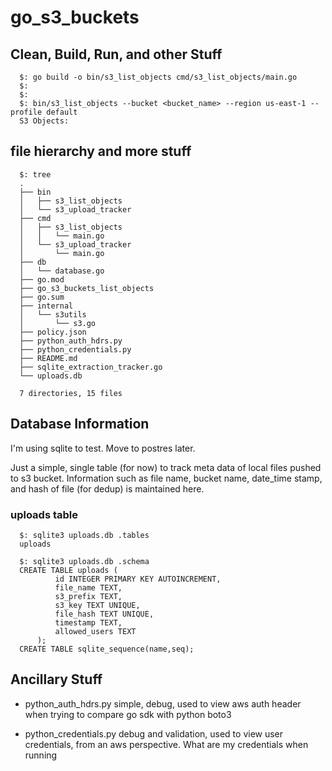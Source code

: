 # go_s3_buckets


## Clean, Build, Run, and other Stuff

  ```
	$: go build -o bin/s3_list_objects cmd/s3_list_objects/main.go
	$:
	$:
	$: bin/s3_list_objects --bucket <bucket_name> --region us-east-1 --profile default
	S3 Objects:
  ```

## file hierarchy and more stuff

  ```
	$: tree
	.
	├── bin
	│   ├── s3_list_objects
	│   └── s3_upload_tracker
	├── cmd
	│   ├── s3_list_objects
	│   │   └── main.go
	│   └── s3_upload_tracker
	│       └── main.go
	├── db
	│   └── database.go
	├── go.mod
	├── go_s3_buckets_list_objects
	├── go.sum
	├── internal
	│   └── s3utils
	│       └── s3.go
	├── policy.json
	├── python_auth_hdrs.py
	├── python_credentials.py
	├── README.md
	├── sqlite_extraction_tracker.go
	└── uploads.db
	
	7 directories, 15 files
  ```

## Database Information

I'm using sqlite to test.  Move to postres later.

Just a simple, single table (for now) to track meta data of local files pushed to s3 bucket. 
Information such as file name, bucket name, date_time stamp, and hash of file (for dedup) is maintained here.

### uploads table

  ```
    $: sqlite3 uploads.db .tables
    uploads

    $: sqlite3 uploads.db .schema
    CREATE TABLE uploads (
		    id INTEGER PRIMARY KEY AUTOINCREMENT,
		    file_name TEXT,
		    s3_prefix TEXT,
		    s3_key TEXT UNIQUE,
		    file_hash TEXT UNIQUE,
		    timestamp TEXT,
		    allowed_users TEXT
	    );
    CREATE TABLE sqlite_sequence(name,seq);
  ```

## Ancillary Stuff

  - python_auth_hdrs.py
    simple, debug, used to view aws auth header when trying to compare go sdk with python boto3

  - python_credentials.py
    debug and validation, used to view user credentials, from an aws perspective.  What are my credentials when running



